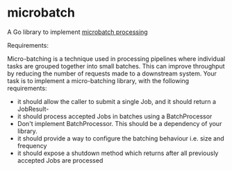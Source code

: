 # microbatch

A Go library to implement [microbatch processing](https://hazelcast.com/glossary/micro-batch-processing/)

Requirements:

Micro-batching is a technique used in processing pipelines where individual tasks are grouped
together into small batches. This can improve throughput by reducing the number of requests made
to a downstream system. Your task is to implement a micro-batching library, with the following
requirements:
- it should allow the caller to submit a single Job, and it should return a JobResult-
- it should process accepted Jobs in batches using a BatchProcessor
- Don't implement BatchProcessor. This should be a dependency of your library.
- it should provide a way to configure the batching behaviour i.e. size and frequency
- it should expose a shutdown method which returns after all previously accepted Jobs are processed
